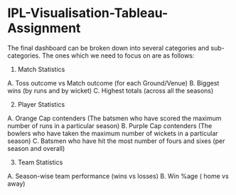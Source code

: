 # IPL-Visualisation-Tableau-Assignment

The final dashboard can be broken down into several categories and sub-categories. The ones which we need to focus on are as follows:

 

1. Match Statistics

A. Toss outcome vs Match outcome (for each Ground/Venue)
B. Biggest wins (by runs and by wicket)
C. Highest totals (across all the seasons)
 

2. Player Statistics

A. Orange Cap contenders (The batsmen who have scored the maximum number of runs in a particular season)
B. Purple Cap contenders (The bowlers who have taken the maximum number of wickets in a particular season)
C. Batsmen who have hit the most number of fours and sixes (per season and overall)

3. Team Statistics

A. Season-wise team performance (wins vs losses)
B. Win %age ( home vs away)
